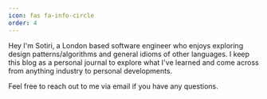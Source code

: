 ```yaml
---
icon: fas fa-info-circle
order: 4
---
```



Hey I'm Sotiri, a London based software engineer who enjoys exploring design patterns/algorithms and general idioms of other languages. I keep this blog as a personal journal to explore what I've learned and come across from anything industry to personal developments.

Feel free to reach out to me via email if you have any questions.
